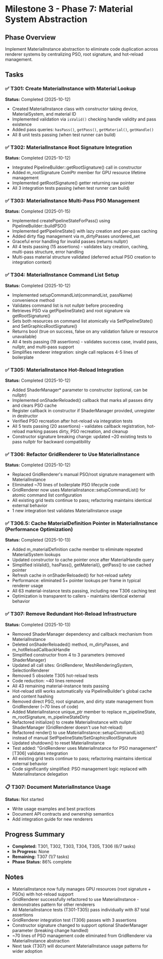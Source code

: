 # Milestone 3 - Phase 7: Material System Abstraction

## Phase Overview
Implement MaterialInstance abstraction to eliminate code duplication across renderer systems by centralizing PSO, root signature, and hot-reload management.

## Tasks

### ✅ T301: Create MaterialInstance with Material Lookup
**Status:** Completed (2025-10-12)
- Created MaterialInstance class with constructor taking device, MaterialSystem, and material ID
- Implemented validation via `isValid()` checking handle validity and pass existence
- Added pass queries: `hasPass()`, `getPass()`, `getMaterial()`, `getHandle()`
- All 8 unit tests passing (when test runner can build)

### ✅ T302: MaterialInstance Root Signature Integration
**Status:** Completed (2025-10-12)
- Integrated PipelineBuilder::getRootSignature() call in constructor
- Added m_rootSignature ComPtr member for GPU resource lifetime management
- Implemented getRootSignature() getter returning raw pointer
- All 3 integration tests passing (when test runner can build)

### ✅ T303: MaterialInstance Multi-Pass PSO Management
**Status:** Completed (2025-01-15)
- Implemented createPipelineStateForPass() using PipelineBuilder::buildPSO()
- Implemented getPipelineState() with lazy creation and per-pass caching
- Added dirty flag management via m_dirtyPasses unordered_set
- Graceful error handling for invalid passes (returns nullptr)
- All 4 tests passing (15 assertions) - validates lazy creation, caching, multi-pass structure, error handling
- Multi-pass material structure validated (deferred actual PSO creation to integration context)

### ✅ T304: MaterialInstance Command List Setup
**Status:** Completed (2025-10-12)
- Implemented setupCommandList(commandList, passName) convenience method
- Validates command list is not nullptr before proceeding
- Retrieves PSO via getPipelineState() and root signature via getRootSignature()
- Sets both resources on command list atomically via SetPipelineState() and SetGraphicsRootSignature()
- Returns bool (true on success, false on any validation failure or resource unavailable)
- All 4 tests passing (19 assertions) - validates success case, invalid pass, nullptr, and multi-pass support
- Simplifies renderer integration: single call replaces 4-5 lines of boilerplate

### ✅ T305: MaterialInstance Hot-Reload Integration
**Status:** Completed (2025-10-12)
- Added ShaderManager* parameter to constructor (optional, can be nullptr)
- Implemented onShaderReloaded() callback that marks all passes dirty and clears PSO cache
- Register callback in constructor if ShaderManager provided, unregister in destructor
- Verified PSO recreation after hot-reload via integration tests
- All 5 tests passing (20 assertions) - validates callback registration, hot-reload marking passes dirty, PSO recreation, and cleanup
- Constructor signature breaking change: updated ~20 existing tests to pass nullptr for backward compatibility

### ✅ T306: Refactor GridRenderer to Use MaterialInstance
**Status:** Completed (2025-10-12)
- Replaced GridRenderer's manual PSO/root signature management with MaterialInstance
- Eliminated ~70 lines of boilerplate PSO lifecycle code
- GridRenderer now uses MaterialInstance::setupCommandList() for atomic command list configuration
- All existing grid tests continue to pass; refactoring maintains identical external behavior
- 1 new integration test validates MaterialInstance usage

### ✅ T306.5: Cache MaterialDefinition Pointer in MaterialInstance (Performance Optimization)
**Status:** Completed (2025-10-13)
- Added m_materialDefinition cache member to eliminate repeated MaterialSystem lookups
- Updated constructor to cache pointer once after MaterialHandle query
- Simplified isValid(), hasPass(), getMaterial(), getPass() to use cached pointer
- Refresh cache in onShaderReloaded() for hot-reload safety
- Performance: eliminated 5+ pointer lookups per frame in typical renderer usage
- All 63 material-instance tests passing, including new T306 caching test
- Optimization is transparent to callers - maintains identical external behavior

### ✅ T307: Remove Redundant Hot-Reload Infrastructure
**Status:** Completed (2025-10-13)
- Removed ShaderManager dependency and callback mechanism from MaterialInstance
- Deleted onShaderReloaded() method, m_dirtyPasses, and m_hotReloadCallbackHandle
- Simplified constructor from 4 to 3 parameters (removed ShaderManager)
- Updated all call sites: GridRenderer, MeshRenderingSystem, SelectionRenderer
- Removed 5 obsolete T305 hot-reload tests
- Code reduction: ~40 lines removed
- All 43 remaining material-instance tests passing
- Hot-reload still works automatically via PipelineBuilder's global cache and content hashing
- Removed direct PSO, root signature, and dirty state management from GridRenderer (~70 lines of code)
- Added MaterialInstance unique_ptr member to replace m_pipelineState, m_rootSignature, m_pipelineStateDirty
- Refactored initialize() to create MaterialInstance with nullptr ShaderManager (GridRenderer doesn't use hot-reload)
- Refactored render() to use MaterialInstance::setupCommandList() instead of manual SetPipelineState/SetGraphicsRootSignature
- Updated shutdown() to reset MaterialInstance
- Test added: "GridRenderer uses MaterialInstance for PSO management" [T306] validates integration
- All existing grid tests continue to pass; refactoring maintains identical external behavior
- Code significantly simplified: PSO management logic replaced with MaterialInstance delegation

### 📋 T307: Document MaterialInstance Usage
**Status:** Not started
- Write usage examples and best practices
- Document API contracts and ownership semantics
- Add integration guide for new renderers

## Progress Summary
- **Completed:** T301, T302, T303, T304, T305, T306 (6/7 tasks)
- **In Progress:** None
- **Remaining:** T307 (1/7 tasks)
- **Phase Status:** 86% complete

## Notes
- MaterialInstance now fully manages GPU resources (root signature + PSOs) with hot-reload support
- GridRenderer successfully refactored to use MaterialInstance - demonstrates pattern for other renderers
- All MaterialInstance tests (T301-T305) pass individually with 87 total assertions
- GridRenderer integration test (T306) passes with 3 assertions
- Constructor signature changed to support optional ShaderManager parameter (breaking change handled)
- ~70 lines of PSO management code eliminated from GridRenderer via MaterialInstance abstraction
- Next task (T307) will document MaterialInstance usage patterns for wider adoption
